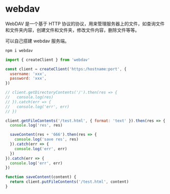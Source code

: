 # webdav


WebDAV 是一个基于 HTTP 协议的协议，用来管理服务器上的文件，如查询文件和文件夹内容，创建文件和文件夹，修改文件内容，删除文件等等。

可以自己搭建 webdav 服务端。

```bash
npm i webdav
```

```js
import { createClient } from 'webdav'

const client = createClient('https:/hostname:port', {
  username: 'xxx',
  password: 'xxx',
})

// client.getDirectoryContents('/').then(res => {
//   console.log(res)
// }).catch(err => {
//   console.log('err', err)
// })

client.getFileContents('/test.html', { format: 'text' }).then(res => {
  console.log('res', res)

  saveContent(res + '666').then(res => {
    console.log('save res', res)
  }).catch(err => {
    console.log('err', err)
  })
}).catch(err => {
  console.log('err', err)
})

function saveContent(content) {
  return client.putFileContents('/test.html', content)
}
```